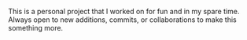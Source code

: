 This is a personal project that I worked on for fun and in my spare time. Always open to new additions, commits, or collaborations to make this something more.
